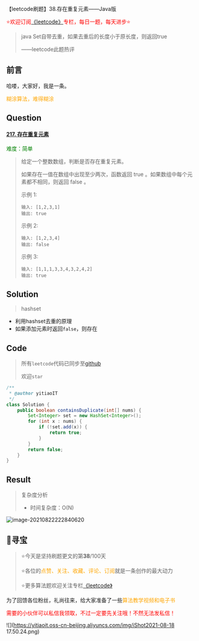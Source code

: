 【leetcode刷题】38.存在重复元素——Java版

<font color=red>⭐欢迎订阅[《leetcode》](https://blog.csdn.net/skylibiao/category_10867560.html)专栏，每日一题，每天进步⭐</font>

>java Set自带去重，如果去重后的长度小于原长度，则返回true
>
>——leetcode此题热评

## 前言

哈喽，大家好，我是一条。

<font color=orange>糊涂算法，难得糊涂</font>

## Question

#### [217. 存在重复元素](https://leetcode-cn.com/problems/contains-duplicate/)

<font color=green>难度：简单</font>

>给定一个整数数组，判断是否存在重复元素。
>
>如果存在一值在数组中出现至少两次，函数返回 true 。如果数组中每个元素都不相同，则返回 false 。
>
>示例 1:
>
>```
>输入: [1,2,3,1]
>输出: true
>```
>
>示例 2:
>
>```
>输入: [1,2,3,4]
>输出: false
>```
>
>示例 3:
>
>```
>输入: [1,1,1,3,3,4,3,2,4,2]
>输出: true
>```

## Solution

>hashset

- 利用hashset去重的原理
- 如果添加元素时返回`false`，则存在


## Code

>所有`leetcode`代码已同步至[github](https://github.com/lbsys)
>
>欢迎`star`

```java
/**
 * @author yitiaoIT
 */
class Solution {
    public boolean containsDuplicate(int[] nums) {
        Set<Integer> set = new HashSet<Integer>();
        for (int x : nums) {
            if (!set.add(x)) {
                return true;
            }
        }
        return false;
    }
}
```

## Result

> 复杂度分析
>
> - 时间复杂度：O(N) 


![image-20210822222840620](https://yitiaoit.oss-cn-beijing.aliyuncs.com/img/image-20210822222840620.png)

## 🌈寻宝

>⭐今天是坚持刷题更文的第**38**/100天
>
>⭐各位的<font color=orange>点赞、关注、收藏、评论、订阅</font>就是一条创作的最大动力
>
>⭐更多算法题欢迎关注专栏[《leetcode》](https://blog.csdn.net/skylibiao/category_10867560.html)

为了回馈各位粉丝，礼尚往来，给大家准备了一些<font color=orange>算法教学视频和电子书</font>

<font color=red>需要的小伙伴可以私信我领取，不过一定要先关注哦！不然无法发私信！</font>

![](https://yitiaoit.oss-cn-beijing.aliyuncs.com/img/iShot2021-08-18 17.50.24.png)